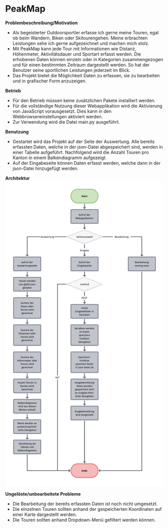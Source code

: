 # **PeakMap**

**Problembeschreibung/Motivation**
 - Als begeisterter Outdoorsportler erfasse ich gerne meine Touren, egal ob beim Wandern, Biken oder Skitourengehen. Meine erbrachten Leistungen sehe ich gerne aufgezeichnet und machen mich stolz.
 - Mit PeakMap kann jede Tour mit Informationen wie Distanz, Höhenmeter, Aktivitätsdauer und Sportart erfasst werden. Die erhobenen Daten können einzeln oder in Kategorien zusammengezogen und für einen bestimmten Zeitraum dargestellt werden. So hat der Benutzer seine sportlichen Leistungen jederzeit im Blick.
 - Das Projekt bietet die Möglichkeit Daten zu erfassen, sie zu bearbeiten und in grafischer Form anzuzeigen.

**Betrieb**
 - Für den Betrieb müssen keine zusätzlichen Pakete installiert werden.
 - Für die vollständige Nutzung dieser Webapplikation wird die Aktivierung von JavaScript vorausgesetzt. Dies kann in den Webbrowsereinstellungen aktiviert werden.
 - Zur Verwendung wird die Datei main.py ausgeführt.

**Benutzung**
- Gestartet wird das Projekt auf der Seite der Auswertung. Alle bereits erfassten Daten, welche in der json-Datei abgespeichert sind, werden in einer Tabelle aufgeführt. Nachfolgend wird die Anzahl Touren pro Kanton in einem Balkendiagramm aufgezeigt.
- Auf der Eingabeseite können Daten erfasst werden, welche dann in der json-Datei hinzugefügt werden.

**Architektur**
<img src="static/PeakMap_Ablaufdiagramm.png"/>

**Ungelöste/unbearbeitete Probleme**
 - Die Bearbeitung der bereits erfassten Daten ist noch nicht umgesetzt.
 - Die einzelnen Touren sollten anhand der gespeicherten Koordinaten auf einer Karte dargestellt werden.
 - Die Touren sollten anhand Dropdown-Menü gefiltert werden können.
